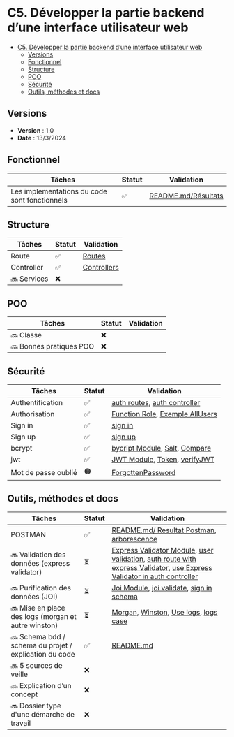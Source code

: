 # C5. Développer la partie backend d’une interface utilisateur web

- [C5. Développer la partie backend d’une interface utilisateur web](#c5-développer-la-partie-backend-dune-interface-utilisateur-web)
  - [Versions](#versions)
  - [Fonctionnel](#fonctionnel)
  - [Structure](#structure)
  - [POO](#poo)
  - [Sécurité](#sécurité)
  - [Outils, méthodes et docs](#outils-méthodes-et-docs)

## Versions

- **Version** : 1.0
- **Date** : 13/3/2024

## Fonctionnel

| Tâches                                        | Statut | Validation |
| --------------------------------------------- | ------ | ---------- |
| Les implementations du code sont fonctionnels | ✅     |[README.md/Résultats](https://github.com/Cynthia-Cyber-Code/NodeJS?tab=readme-ov-file#resultat)|

## Structure

| Tâches       | Statut | Validation |
| ------------ | ------ | ---------- |
| Route        | ✅     |[Routes](https://github.com/Cynthia-Cyber-Code/NodeJS/tree/main/routes)|
| Controller   | ✅     |[Controllers](https://github.com/Cynthia-Cyber-Code/NodeJS/tree/e67b7c575098b3fa0cf0a6773667fcd4d11aecc6/controllers)|
| 🔜 Services | ❌     |            |

## POO

| Tâches                   | Statut | Validation |
| ------------------------ | ------ | ---------- |
| 🔜 Classe               | ❌     |            |
| 🔜 Bonnes pratiques POO | ❌     |            |

## Sécurité

| Tâches              | Statut | Validation |
| ------------------- | ------ | ---------- |
| Authentification    | ✅     |[auth routes](https://github.com/Cynthia-Cyber-Code/NodeJS/blob/b6d7113d9c4b6d4a97853232cbd793d5b06575f5/routes/auth.route.js), [auth controller](https://github.com/Cynthia-Cyber-Code/NodeJS/blob/b6d7113d9c4b6d4a97853232cbd793d5b06575f5/controllers/auth.controller.js)|
| Authorisation       | ✅     |[Function Role](https://github.com/Cynthia-Cyber-Code/NodeJS/blob/b6d7113d9c4b6d4a97853232cbd793d5b06575f5/routes/user.route.js#L9), [Exemple AllUsers](https://github.com/Cynthia-Cyber-Code/NodeJS/blob/b6d7113d9c4b6d4a97853232cbd793d5b06575f5/routes/user.route.js#L22)|
| Sign in             | ✅     |[sign in](https://github.com/Cynthia-Cyber-Code/NodeJS/blob/0226ade2c7bb5bb45c5a5096247df377e61d1b25/controllers/auth.controller.js#L52)|
| Sign up             | ✅     |[sign up](https://github.com/Cynthia-Cyber-Code/NodeJS/blob/0226ade2c7bb5bb45c5a5096247df377e61d1b25/controllers/auth.controller.js#L14)|
| bcrypt              | ✅     |[bycript Module](https://github.com/Cynthia-Cyber-Code/NodeJS/blob/b6d7113d9c4b6d4a97853232cbd793d5b06575f5/package.json#L11), [Salt](https://github.com/Cynthia-Cyber-Code/NodeJS/blob/b6d7113d9c4b6d4a97853232cbd793d5b06575f5/controllers/auth.controller.js#L26), [Compare](https://github.com/Cynthia-Cyber-Code/NodeJS/blob/b6d7113d9c4b6d4a97853232cbd793d5b06575f5/controllers/auth.controller.js#L64)|
| jwt                 | ✅     |[JWT Module](https://github.com/Cynthia-Cyber-Code/NodeJS/blob/0226ade2c7bb5bb45c5a5096247df377e61d1b25/package.json#L18), [Token](https://github.com/Cynthia-Cyber-Code/NodeJS/blob/0226ade2c7bb5bb45c5a5096247df377e61d1b25/controllers/auth.controller.js#L82), [verifyJWT](https://github.com/Cynthia-Cyber-Code/NodeJS/blob/0226ade2c7bb5bb45c5a5096247df377e61d1b25/middleware/verifyJWT.js)|
| Mot de passe oublié | 🟠     |[ForgottenPassword](https://github.com/Cynthia-Cyber-Code/NodeJS/blob/f759e2adbb9023ed3eea5f070405250e45b404a8/controllers/auth.controller.js#L89)|

## Outils, méthodes et docs

| Tâches                                                  | Statut | Validation |
| ------------------------------------------------------- | ------ | ---------- |
| POSTMAN                                                 | ✅     |[README.md/ Resultat Postman](https://github.com/Cynthia-Cyber-Code/NodeJS?tab=readme-ov-file#resultat), [arborescence](https://github.com/Cynthia-Cyber-Code/NodeJS/blob/e22b7f521e8bf129dc2def3453ec4bc3f7bd3aa4/docs/Screens/Arborescence%20Postman.png)|
| 🔜 Validation des données (express validator)          | ⏳     |[Express Validator Module](https://github.com/Cynthia-Cyber-Code/NodeJS/blob/ae64758e4e6733b56eadc4a489a29b657ff190ef/package.json#L18), [user validation](https://github.com/Cynthia-Cyber-Code/NodeJS/blob/ae64758e4e6733b56eadc4a489a29b657ff190ef/middleware/validators/user.validation.js), [auth route with express Validator](https://github.com/Cynthia-Cyber-Code/NodeJS/blob/ae64758e4e6733b56eadc4a489a29b657ff190ef/routes/auth.route.js#L5), [use Express Validator in auth controller](https://github.com/Cynthia-Cyber-Code/NodeJS/blob/ae64758e4e6733b56eadc4a489a29b657ff190ef/controllers/auth.controller.js#L14)|
| 🔜 Purification des données (JOI)                      | ⏳     |[Joi Module](https://github.com/Cynthia-Cyber-Code/NodeJS/blob/23e8a30113e86354ff3cc7ed8b3cb48fb7e2c4f7/package.json#L19), [joi validate](https://github.com/Cynthia-Cyber-Code/NodeJS/blob/23e8a30113e86354ff3cc7ed8b3cb48fb7e2c4f7/routes/auth.route.js#L12), [sign in schema](https://github.com/Cynthia-Cyber-Code/NodeJS/blob/23e8a30113e86354ff3cc7ed8b3cb48fb7e2c4f7/middleware/Schemas/authSchema.js#L11)|
| 🔜 Mise en place des logs (morgan et autre winston)    | ⏳     |[Morgan](https://github.com/Cynthia-Cyber-Code/NodeJS/blob/f6f352d5dcd9559c56a53153b6be23b9d824a071/package.json#L19), [Winston](https://github.com/Cynthia-Cyber-Code/NodeJS/blob/f6f352d5dcd9559c56a53153b6be23b9d824a071/package.json#L26), [Use logs](https://github.com/Cynthia-Cyber-Code/NodeJS/blob/f6f352d5dcd9559c56a53153b6be23b9d824a071/app.js#L22), [logs case](https://github.com/Cynthia-Cyber-Code/NodeJS/tree/f6f352d5dcd9559c56a53153b6be23b9d824a071/logs)|
| 🔜 Schema bdd / schema du projet / explication du code | ✅     |[README.md](https://github.com/Cynthia-Cyber-Code/NodeJS?tab=readme-ov-file#)|
| 🔜 5 sources de veille                                 | ❌     |            |
| 🔜 Explication d’un concept                            | ❌     |            |
| 🔜 Dossier type d'une démarche de travail              | ❌     |            |
